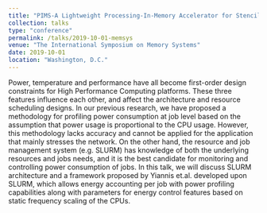 ```yaml
---
title: "PIMS-A Lightweight Processing-In-Memory Accelerator for Stencil Computations"
collection: talks
type: "conference"
permalink: /talks/2019-10-01-memsys
venue: "The International Symposium on Memory Systems"
date: 2019-10-01
location: "Washington, D.C."
---
```


Power, temperature and performance have all become first-order design constraints for High Performance Computing platforms. These three features influence each other, and affect the architecture and resource scheduling designs. In our previous research, we have proposed a methodology for profiling power consumption at job level based on the assumption that power usage is proportional to the CPU usage. However, this methodology lacks accuracy and cannot be applied for the application that mainly stresses the network. On the other hand, the resource and job management system (e.g. SLURM) has knowledge of both the underlying resources and jobs needs, and it is the best candidate for monitoring and controlling power consumption of jobs. In this talk, we will discuss SLURM architecture and a framework proposed by Yiannis et.al. developed upon SLURM, which allows energy accounting per job with power profiling capabilities along with parameters for energy control features based on static frequency scaling of the CPUs.
